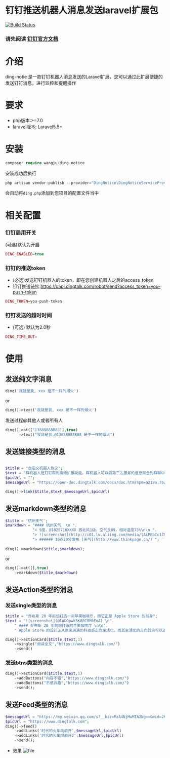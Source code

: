 # 钉钉推送机器人消息发送laravel扩展包

[![Build Status](https://travis-ci.org/wowiwj/ding-notice.svg?branch=master)](https://travis-ci.org/wowiwj/ding-notice)

### 请先阅读 [钉钉官方文档](https://open-doc.dingtalk.com/docs/doc.htm?spm=a219a.7629140.0.0.NVWSPm&treeId=257&articleId=105735&docType=1#)


# 介绍
ding-notie 是一款钉钉机器人消息发送的Laravel扩展，您可以通过此扩展便捷的发送钉钉消息，进行监控和提醒操作

# 要求
- php版本:>=7.0
- laravel版本: Laravel5.5+

# 安装

```php
composer require wangju/ding-notice

```

安装成功后执行
```php
php artisan vendor:publish --provider="DingNotice\DingNoticeServiceProvider"

```
会自动将`ding.php`添加到您项目的配置文件当中

# 相关配置

### 钉钉启用开关
(可选)默认为开启
```php
DING_ENABLED=true
```
### 钉钉的推送token
- (必选)发送钉钉机器人的token，即在您创建机器人之后的access_token
- 钉钉推送链接:https://oapi.dingtalk.com/robot/send?access_token=you-push-token
```php
DING_TOKEN=you-push-token
```


### 钉钉发送的超时时间
- (可选) 默认为2.0秒
```php
DING_TIME_OUT=
```

# 使用

## 发送纯文字消息
```php
ding('我就是我, xxx 是不一样的烟火')
```
or
```php
ding()->text('我就是我, xxx 是不一样的烟火')
```
发送过程@其他人或者所有人

```php
ding()->at(["13888888888"],true)
      ->text("我就是我,@13888888888 是不一样的烟火")
```

## 发送链接类型的消息


```php
 
$title = "自定义机器人协议";
$text = "群机器人是钉钉群的高级扩展功能。群机器人可以将第三方服务的信息聚合到群聊中，实现自动化的信息同步。例如：通过聚合GitHub，GitLab等源码管理服务，实现源码更新同步；通过聚合Trello，JIRA等项目协调服务，实现项目信息同步。不仅如此，群机器人支持Webhook协议的自定义接入，支持更多可能性，例如：你可将运维报警提醒通过自定义机器人聚合到钉钉群。";
$picUrl = "";
$messageUrl = "https://open-doc.dingtalk.com/docs/doc.htm?spm=a219a.7629140.0.0.Rqyvqo&treeId=257&articleId=105735&docType=1";

ding()->link($title,$text,$messageUrl,$picUrl)
```

## 发送markdown类型的消息

```php
$title = '杭州天气';
$markdown = "#### 杭州天气  \n ".
            "> 9度，@1825718XXXX 西北风1级，空气良89，相对温度73%\n\n ".
            "> ![screenshot](http://i01.lw.aliimg.com/media/lALPBbCc1ZhJGIvNAkzNBLA_1200_588.png)\n".
            "> ###### 10点20分发布 [天气](http://www.thinkpage.cn/) ";
            
ding()->markdown($title,$markdown);
```
or

```php                                        
ding()->at([],true)
    ->markdown($title,$markdown)
```

## 发送Action类型的消息

### 发送single类型的消息
```php
$title = "乔布斯 20 年前想打造一间苹果咖啡厅，而它正是 Apple Store 的前身";
$text = "![screenshot](@lADOpwk3K80C0M0FoA) \n".
    " #### 乔布斯 20 年前想打造的苹果咖啡厅 \n\n".
    " Apple Store 的设计正从原来满满的科技感走向生活化，而其生活化的走向其实可以追溯到 20 年前苹果一个建立咖啡馆的计划";

ding()->actionCard($title,$text,1)
    ->single("阅读全文","https://www.dingtalk.com/")
    ->send()
```
### 发送btns类型的消息

```php
ding()->actionCard($title,$text,1)
    ->addButtons("内容不错","https://www.dingtalk.com/")
    ->addButtons("不感兴趣","https://www.dingtalk.com/")
    ->send();
```

## 发送Feed类型的消息

```php
$messageUrl = "https://mp.weixin.qq.com/s?__biz=MzA4NjMwMTA2Ng==&mid=2650316842&idx=1&sn=60da3ea2b29f1dcc43a7c8e4a7c97a16&scene=2&srcid=09189AnRJEdIiWVaKltFzNTw&from=timeline&isappinstalled=0&key=&ascene=2&uin=&devicetype=android-23&version=26031933&nettype=WIFI";
$picUrl = "https://www.dingtalk.com";
ding()->feed()
    ->addLinks('时代的火车向前开',$messageUrl,$picUrl)
    ->addLinks('时代的火车向前开2',$messageUrl,$picUrl)
    ->send();
```

- 效果
![file](https://lccdn.phphub.org/uploads/images/201805/23/6932/q3nLCOPbRj.png?imageView2/2/w/1240/h/0)



